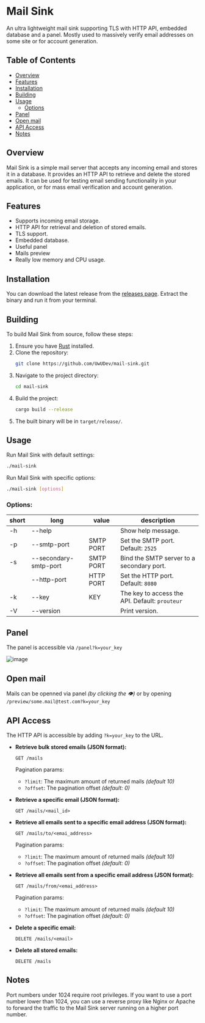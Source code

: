 # Mail Sink

An ultra lightweight mail sink supporting TLS with HTTP API, embedded database and a panel. Mostly used to massively verify email addresses on some site or for account generation.

## Table of Contents
- [Overview](#overview)
- [Features](#features)
- [Installation](#installation)
- [Building](#building)
- [Usage](#usage)
  - [Options](#options)
- [Panel](#panel)
- [Open mail](#open-mail)
- [API Access](#api-access)
- [Notes](#notes)

## Overview
Mail Sink is a simple mail server that accepts any incoming email and stores it in a database. It provides an HTTP API to retrieve and delete the stored emails. It can be used for testing email sending functionality in your application, or for mass email verification and account generation.

## Features
- Supports incoming email storage.
- HTTP API for retrieval and deletion of stored emails.
- TLS support.
- Embedded database.
- Useful panel
- Mails preview
- Really low memory and CPU usage.

## Installation

You can download the latest release from the [releases page](https://github.com/UwUDev/mail-sink/releases). Extract the binary and run it from your terminal.

## Building 

To build Mail Sink from source, follow these steps:
1. Ensure you have [Rust](https://www.rust-lang.org/) installed.
2. Clone the repository:
    ```sh
    git clone https://github.com/UwUDev/mail-sink.git
    ```
3. Navigate to the project directory:
    ```sh
    cd mail-sink
    ```
4. Build the project:
    ```sh
    cargo build --release
    ```
5. The built binary will be in `target/release/`.

## Usage

Run Mail Sink with default settings:
```sh
./mail-sink
```

Run Mail Sink with specific options:
```sh
./mail-sink [options]
```

### Options:
| short | long                   | value     | description                                         |
|-------|------------------------|-----------|-----------------------------------------------------|
| -h    | --help                 |           | Show help message.                                  |
| -p    | --smtp-port            | SMTP PORT | Set the SMTP port. Default: `2525`                  |
| -s    | --secondary-smtp-port  | SMTP PORT | Bind the SMTP server to a secondary port.           |
|       | --http-port            | HTTP PORT | Set the HTTP port. Default: `8080`                  |
| -k    | --key                  | KEY       | The key to access the API. Default: `prouteur`      |
| -V    | --version              |           | Print version.                                      |

## Panel
The panel is accessible via `/panel?k=your_key`

![image](https://github.com/user-attachments/assets/9163df15-ccc7-4425-a3c9-625be5579114)

## Open mail

Mails can be openned via panel *(by clicking the 👁)* or by opening `/preview/some.mail@test.com?k=your_key`

## API Access

The HTTP API is accessible by adding `?k=your_key` to the URL.

- **Retrieve bulk stored emails (JSON format):**
  ```
  GET /mails
  ```
  Pagination params:
  - `?limit`: The maximum amount of returned mails *(default 10)*
  - `?offset`: The pagination offset *(default: 0)*


- **Retrieve a specific email (JSON format):**
  ```
  GET /mails/<mail_id>
  ```
  
- **Retrieve all emails sent to a specific email address (JSON format):**
  ```
  GET /mails/to/<emai_address>
  ```
  Pagination params:
    - `?limit`: The maximum amount of returned mails *(default 10)*
    - `?offset`: The pagination offset *(default: 0)*

- **Retrieve all emails sent from a specific email address (JSON format):**
  ```
  GET /mails/from/<emai_address>
  ```
  Pagination params:
    - `?limit`: The maximum amount of returned mails *(default 10)*
    - `?offset`: The pagination offset *(default: 0)*

- **Delete a specific email:**
  ```
  DELETE /mails/<email>
  ```


- **Delete all stored emails:**
  ```
  DELETE /mails
  ```


## Notes
Port numbers under 1024 require root privileges. If you want to use a port number lower than 1024, you can use a reverse proxy like Nginx or Apache to forward the traffic to the Mail Sink server running on a higher port number.
